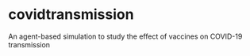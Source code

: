 # covidtransmission
An agent-based simulation to study the effect of vaccines on COVID-19 transmission
